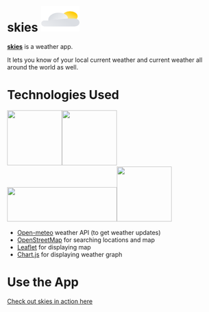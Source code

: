 # skies <img src='https://raw.githubusercontent.com/anuragsingh6/skies/e1c4ad993671c4a90d553a4e1da2e6a0907f7297/images/icon.svg' height='60px' width='90px'>
**[skies](https://anuragsingh6.github.io/skies)** is a weather app.

It lets you know of your local current weather and current weather all around the world as well.

# Technologies Used
<img src="https://avatars.githubusercontent.com/u/86407831" height="128px" width="128px"><img src="https://avatars.githubusercontent.com/u/261431" height="128px" width="128px"><img src="https://camo.githubusercontent.com/efe5825f7b954f1bdfea52541875c2d3c05da61c645a59d4b08c03e1ff6fbc4c/68747470733a2f2f7261776769742e636f6d2f4c6561666c65742f4c6561666c65742f6d61696e2f7372632f696d616765732f6c6f676f2e737667" height="80px" width="256px"><img src="https://camo.githubusercontent.com/9be0208aa516b4d1976412d27e9f73d851ea253f8ee005a0b600939f841bba8b/68747470733a2f2f7777772e63686172746a732e6f72672f6d656469612f6c6f676f2d7469746c652e737667" height="128px" width="128px">
- [Open-meteo](https://github.com/open-meteo/open-meteo) weather API (to get weather updates)
- [OpenStreetMap](https://github.com/openstreetmap/) for searching locations and map
- [Leaflet](https://github.com/Leaflet/Leaflet) for displaying map
- [Chart.js](https://github.com/chartjs/Chart.js) for displaying weather graph

# Use the App
[Check out skies in action here](https://anuragsingh6.github.io/skies)